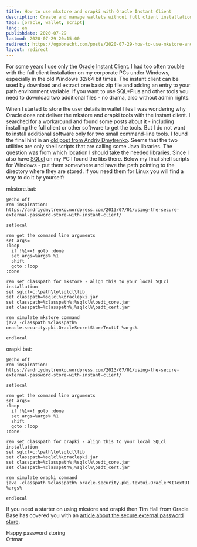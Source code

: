 ```yaml
---
title: How to use mkstore and orapki with Oracle Instant Client
description: Create and manage wallets without full client installation
tags: [oracle, wallet, script]
lang: en
publishdate: 2020-07-29
lastmod: 2020-07-29 20:15:00
redirect: https://ogobrecht.com/posts/2020-07-29-how-to-use-mkstore-and-orapki-with-oracle-instant-client/
layout: redirect
---
```


For some years I use only the [Oracle Instant Client](https://www.oracle.com/database/technologies/instant-client.html). I had too often trouble with the full client installation on my corporate PCs under Windows, especially in the old Windows 32/64 bit times. The instant client can be used by download and extract one basic zip file and adding an entry to your path environment variable. If you want to use SQL*Plus and other tools you need to download two additional files - no drama, also without admin rights.

When I started to store the user details in wallet files I was wondering why Oracle does not deliver the mkstore and orapki tools with the instant client. I searched for a workaround and found some posts about it - including installing the full client or other software to get the tools. But I do not want to install additional software only for two small command-line tools. I found the final hint in an [old post from Andriy Dmytrenko](https://andriydmytrenko.wordpress.com/2013/07/01/using-the-secure-external-password-store-with-instant-client/). Seems that the two utilities are only shell scripts that are calling some Java libraries. The question was from which location I should take the needed libraries. Since I also have [SQLcl](https://www.oracle.com/database/technologies/appdev/sqlcl.html) on my PC I found the libs there. Below my final shell scripts for Windows - put them somewhere and have the path pointing to the directory where they are stored. If you need them for Linux you will find a way to do it by yourself:

mkstore.bat:

```
@echo off
rem inspiration: https://andriydmytrenko.wordpress.com/2013/07/01/using-the-secure-external-password-store-with-instant-client/

setlocal

rem get the command line arguments
set args=
:loop
  if !%1==! goto :done
  set args=%args% %1
  shift
  goto :loop
:done

rem set classpath for mkstore - align this to your local SQLcl installation
set sqlcl=c:\path\to\sqlcl\lib
set classpath=%sqlcl%\oraclepki.jar
set classpath=%classpath%;%sqlcl%\osdt_core.jar
set classpath=%classpath%;%sqlcl%\osdt_cert.jar

rem simulate mkstore command
java -classpath %classpath% oracle.security.pki.OracleSecretStoreTextUI %args%

endlocal
```

orapki.bat:

```
@echo off
rem inspiration: https://andriydmytrenko.wordpress.com/2013/07/01/using-the-secure-external-password-store-with-instant-client/

setlocal

rem get the command line arguments
set args=
:loop
  if !%1==! goto :done
  set args=%args% %1
  shift
  goto :loop
:done

rem set classpath for orapki - align this to your local SQLcl installation
set sqlcl=c:\path\to\sqlcl\lib
set classpath=%sqlcl%\oraclepki.jar
set classpath=%classpath%;%sqlcl%\osdt_core.jar
set classpath=%classpath%;%sqlcl%\osdt_cert.jar

rem simulate orapki command
java -classpath %classpath% oracle.security.pki.textui.OraclePKITextUI %args%

endlocal
```

If you need a starter on using mkstore and orapki then Tim Hall from Oracle Base has covered you with an [article about the secure external password store](https://oracle-base.com/articles/10g/secure-external-password-store-10gr2).

Happy password storing<br>
Ottmar
